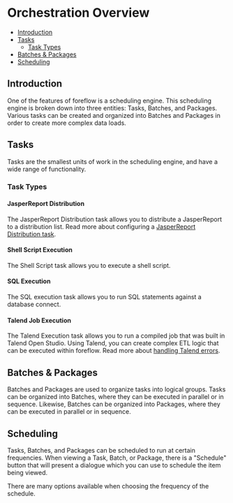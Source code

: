 # Orchestration Overview

-   [Introduction](#introduction)
-   [Tasks](#tasks)
    -   [Task Types](#task-types)
-   [Batches & Packages](#batches-packages)
-   [Scheduling](#scheduling)

<a name="introduction"></a>

## Introduction

One of the features of foreflow is a scheduling engine. This scheduling engine is broken down into three entities: Tasks, Batches, and Packages. Various tasks can be created and organized into Batches and Packages in order to create more complex data loads.

<a name="tasks"></a>

## Tasks

Tasks are the smallest units of work in the scheduling engine, and have a wide range of functionality.

<a name="task-types"></a>

### Task Types

<a name="jasper-report-distribution"></a>

#### JasperReport Distribution

The JasperReport Distribution task allows you to distribute a JasperReport to a distribution list. Read more about configuring a [JasperReport Distribution task](/{{version}}/reports-distribution).

<a name="shell-script-execution"></a>

#### Shell Script Execution

The Shell Script task allows you to execute a shell script.

<a name="sql-execution"></a>

#### SQL Execution

The SQL execution task allows you to run SQL statements against a database connect.

<a name="talend-job-execution"></a>

#### Talend Job Execution

The Talend Execution task allows you to run a compiled job that was built in Talend Open Studio. Using Talend, you can create complex ETL logic that can be executed within foreflow. Read more about [handling Talend errors](/{{version}}/orchestration-tasks-talend#error-handling).

<a name="batches-packages"></a>

## Batches & Packages

Batches and Packages are used to organize tasks into logical groups. Tasks can be organized into Batches, where they can be executed in parallel or in sequence. Likewise, Batches can be organized into Packages, where they can be executed in parallel or in sequence.

<a name="scheduling"></a>

## Scheduling

Tasks, Batches, and Packages can be scheduled to run at certain frequencies. When viewing a Task, Batch, or Package, there is a "Schedule" button that will present a dialogue which you can use to schedule the item being viewed.

There are many options available when choosing the frequency of the schedule.
